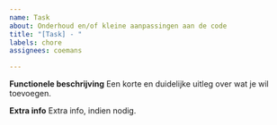 ```yaml
---
name: Task
about: Onderhoud en/of kleine aanpassingen aan de code
title: "[Task] - "
labels: chore
assignees: coemans

---
```


**Functionele beschrijving**
Een korte en duidelijke uitleg over wat je wil toevoegen.

**Extra info**
Extra info, indien nodig.
